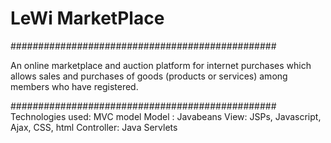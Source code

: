 # LeWi MarketPlace                             #
################################################

An online marketplace and auction platform for internet purchases
which allows sales and purchases of goods (products or services) among members who have registered.

################################################
Technologies used: 
MVC model
Model : Javabeans
View: JSPs, Javascript, Ajax, CSS, html
Controller: Java Servlets
